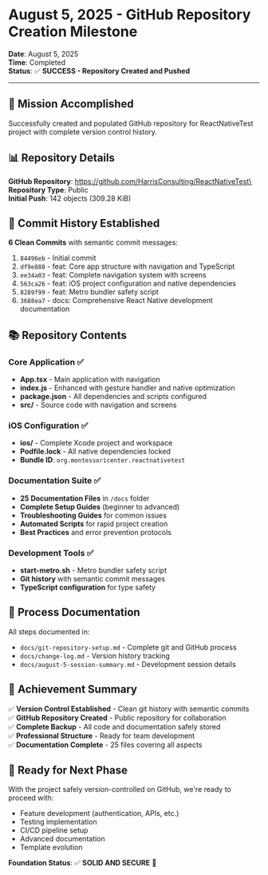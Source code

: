 # August 5, 2025 - GitHub Repository Creation Milestone

**Date**: August 5, 2025\
**Time**: Completed\
**Status**: ✅ **SUCCESS - Repository Created and Pushed**

---

## 🎯 Mission Accomplished

Successfully created and populated GitHub repository for ReactNativeTest project
with complete version control history.

## 📊 Repository Details

**GitHub Repository**: https://github.com/HarrisConsulting/ReactNativeTest\
**Repository Type**: Public\
**Initial Push**: 142 objects (309.28 KiB)

## 🚀 Commit History Established

**6 Clean Commits** with semantic commit messages:

1. `84496eb` - Initial commit
2. `df9e888` - feat: Core app structure with navigation and TypeScript
3. `ee34a03` - feat: Complete navigation system with screens
4. `563ca26` - feat: iOS project configuration and native dependencies
5. `8289f99` - feat: Metro bundler safety script
6. `3688ea7` - docs: Comprehensive React Native development documentation

## 📚 Repository Contents

### Core Application ✅

- **App.tsx** - Main application with navigation
- **index.js** - Enhanced with gesture handler and native optimization
- **package.json** - All dependencies and scripts configured
- **src/** - Source code with navigation and screens

### iOS Configuration ✅

- **ios/** - Complete Xcode project and workspace
- **Podfile.lock** - All native dependencies locked
- **Bundle ID**: `org.montessoricenter.reactnativetest`

### Documentation Suite ✅

- **25 Documentation Files** in `/docs` folder
- **Complete Setup Guides** (beginner to advanced)
- **Troubleshooting Guides** for common issues
- **Automated Scripts** for rapid project creation
- **Best Practices** and error prevention protocols

### Development Tools ✅

- **start-metro.sh** - Metro bundler safety script
- **Git history** with semantic commit messages
- **TypeScript configuration** for type safety

## 🔄 Process Documentation

All steps documented in:

- `docs/git-repository-setup.md` - Complete git and GitHub process
- `docs/change-log.md` - Version history tracking
- `docs/august-5-session-summary.md` - Development session details

## 🎯 Achievement Summary

✅ **Version Control Established** - Clean git history with semantic commits\
✅ **GitHub Repository Created** - Public repository for collaboration\
✅ **Complete Backup** - All code and documentation safely stored\
✅ **Professional Structure** - Ready for team development\
✅ **Documentation Complete** - 25 files covering all aspects

## 🚀 Ready for Next Phase

With the project safely version-controlled on GitHub, we're ready to proceed
with:

- Feature development (authentication, APIs, etc.)
- Testing implementation
- CI/CD pipeline setup
- Advanced documentation
- Template evolution

**Foundation Status**: ✅ **SOLID AND SECURE** 🔐
